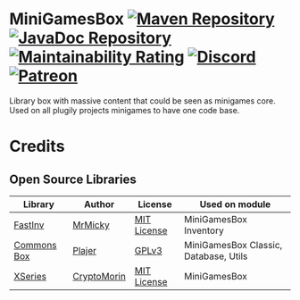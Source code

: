 # MiniGamesBox [![Maven Repository](https://maven.plugily.xyz/api/badge/latest/releases/plugily/projects/MiniGamesBox-Classic?color=40c14a&name=Maven&prefix=v)](https://maven.plugily.xyz/#/releases/plugily/projects/MiniGamesBox-Classic) [![JavaDoc Repository](https://maven.plugily.xyz/api/badge/latest/releases/plugily/projects/MiniGamesBox-Classic?color=40c14a&name=JavaDoc&prefix=v)](https://maven.plugily.xyz/javadoc/releases/plugily/projects/MiniGamesBox-Classic/latest) [![Maintainability Rating](https://sonarcloud.io/api/project_badges/measure?project=Plugily-Projects_MiniGamesBox&metric=sqale_rating)](https://sonarcloud.io/summary/overall?id=Plugily-Projects_MiniGamesBox) [![Discord](https://img.shields.io/discord/345628548716822530.svg?color=7289DA&style=for-the-badge&logo=discord)](https://discord.plugily.xyz) [![Patreon](	https://img.shields.io/badge/Patreon-F96854?style=for-the-badge&logo=patreon&logoColor=white)](https://patreon.com/plugily)

Library box with massive content that could be seen as minigames core. Used on all plugily projects minigames to have one code base. 


# Credits

## Open Source Libraries

| Library                                              | Author                                        | License                                                                       | Used on module         |
|------------------------------------------------------|-----------------------------------------------|-------------------------------------------------------------------------------|------------------------|
| [FastInv](https://github.com/MrMicky-FR/FastInv)     | [MrMicky](https://github.com/MrMicky-FR)      | [MIT License](https://github.com/MrMicky-FR/FastInv/blob/master/LICENSE)      | MiniGamesBox Inventory |
| [Commons Box](https://github.com/Plajer/Commons-Box) | [Plajer](https://github.com/Plajer)           | [GPLv3](https://github.com/Plajer/Commons-Box/blob/master/LICENSE.md)         | MiniGamesBox Classic, Database, Utils   |
| [XSeries](https://github.com/CryptoMorin/XSeries)    | [CryptoMorin](https://github.com/CryptoMorin) | [MIT License](https://github.com/CryptoMorin/XSeries/blob/master/LICENSE.txt) | MiniGamesBox           |
